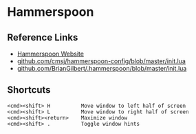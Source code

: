 # Hammerspoon

## Reference Links

- [Hammerspoon Website](http://www.hammerspoon.org/)
- [github.com/cmsj/hammerspoon-config/blob/master/init.lua](https://github.com/cmsj/hammerspoon-config/blob/master/init.lua)
- [github.com/BrianGilbert/.hammerspoon/blob/master/init.lua](https://github.com/BrianGilbert/.hammerspoon/blob/master/init.lua)

## Shortcuts

```
<cmd><shift> H          Move window to left half of screen
<cmd><shift> L          Move window to right half of screen
<cmd><shift><return>    Maximize window
<cmd><shift> .          Toggle window hints
```
